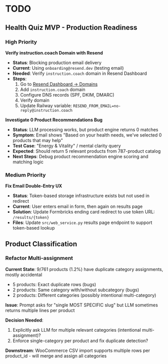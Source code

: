 # TODO

## Health Quiz MVP - Production Readiness

### High Priority

**Verify instruction.coach Domain with Resend**
- **Status**: Blocking production email delivery
- **Current**: Using `onboarding@resend.dev` (testing email)
- **Needed**: Verify `instruction.coach` domain in Resend Dashboard
- **Steps**:
  1. Go to [Resend Dashboard → Domains](https://resend.com/domains)
  2. Add `instruction.coach` domain
  3. Configure DNS records (SPF, DKIM, DMARC)
  4. Verify domain
  5. Update Railway variable: `RESEND_FROM_EMAIL=no-reply@instruction.coach`

**Investigate 0 Product Recommendations Bug**
- **Status**: LLM processing works, but product engine returns 0 matches
- **Symptom**: Email shows "Based on your health needs, we've selected 0 products that may help"
- **Test Case**: "Energy & Vitality" / mental clarity query
- **Expected**: Should return 5 relevant products from 787-product catalog
- **Next Steps**: Debug product recommendation engine scoring and matching logic

### Medium Priority

**Fix Email Double-Entry UX**
- **Status**: Token-based storage infrastructure exists but not used in redirect
- **Current**: User enters email in form, then again on results page
- **Solution**: Update Formbricks ending card redirect to use token URL: `/results/{token}`
- **Files**: Update `src/web_service.py` results page endpoint to support token-based lookup

## Product Classification

### Refactor Multi-assignment

**Current State**: 9/761 products (1.2%) have duplicate category assignments, mostly accidental
- 5 products: Exact duplicate rows (bugs)
- 2 products: Same category with/without subcategory (bugs)
- 2 products: Different categories (possibly intentional multi-category)

**Issue**: Prompt asks for "single MOST SPECIFIC slug" but LLM sometimes returns multiple lines per product

**Decision Needed**:
1. Explicitly ask LLM for multiple relevant categories (intentional multi-assignment)?
2. Enforce single-category per product and fix duplicate detection?

**Downstream**: WooCommerce CSV import supports multiple rows per product_id - will merge and assign all categories
